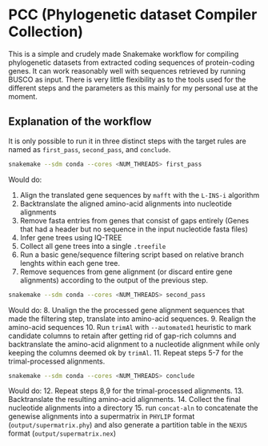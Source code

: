 # PCC (Phylogenetic dataset Compiler Collection)

This is a simple and crudely made Snakemake workflow for compiling phylogenetic datasets from extracted coding sequences of protein-coding genes.
It can work reasonably well with sequences retrieved by running BUSCO as input. There is very little flexibility as to the tools used for the different steps and the parameters as this mainly for my personal use at the moment.

## Explanation of the workflow

It is only possible to run it in three distinct steps with the target rules are named as `first_pass`, `second_pass`, and `conclude`.

``` bash
snakemake --sdm conda --cores <NUM_THREADS> first_pass
```

Would do:
1. Align the translated gene sequences by `mafft` with the `L-INS-i` algorithm
2. Backtranslate the aligned amino-acid alignments into nucleotide alignments
3. Remove fasta entries from genes that consist of gaps entirely (Genes that had a header but no sequence in the input nucleotide fasta files)
4. Infer gene trees using IQ-TREE
5. Collect all gene trees into a single `.treefile`
6. Run a basic gene/sequence filtering script based on relative branch lenghts within each gene tree.
7. Remove sequences from gene alignment (or discard entire gene alignments) according to the output of the previous step.

``` bash
snakemake --sdm conda --cores <NUM_THREADS> second_pass
```

Would do:
8. Unalign the the processed gene alignment sequences that made the filtering step, translate into amino-acid sequences.
9. Realign the amino-acid sequences
10. Run `trimAl` with `--automated1` heuristic to mark candidate columns to retain after getting rid of gap-rich columns and backtranslate the amino-acid alignment to a nucleotide alignment while only keeping the columns deemed ok by `trimAl`.
11. Repeat steps 5-7 for the trimal-processed alignments.

``` bash
snakemake --sdm conda --cores <NUM_THREADS> conclude
```

Would do:
12. Repeat steps 8,9 for the trimal-processed alignments.
13. Backtranslate the resulting amino-acid alignments.
14. Collect the final nucleotide alignments into a directory
15. run `concat-aln` to concatenate the genewise alignments into a supermatrix in `PHYLIP` format (`output/supermatrix.phy`) and also generate a partition table in the `NEXUS` format (`output/supermatrix.nex`)
